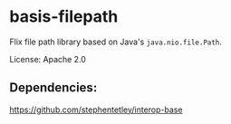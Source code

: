 # basis-filepath

Flix file path library based on Java's `java.nio.file.Path`.

License: Apache 2.0

## Dependencies: 

https://github.com/stephentetley/interop-base

